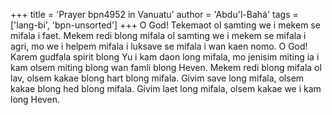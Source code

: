 +++
title = 'Prayer bpn4952 in Vanuatu'
author = 'Abdu'l-Bahá'
tags = ['lang-bi', 'bpn-unsorted']
+++
O God! Tekemaot ol samting we i mekem se mifala i faet. Mekem redi blong mifala ol samting we i mekem se mifala i agri, mo we i helpem mifala i luksave se mifala i wan kaen nomo. O God!  Karem gudfala spirit blong Yu i kam daon long mifala, mo jenisim miting ia i kam olsem miting blong wan famli blong Heven. Mekem redi blong mifala ol lav, olsem kakae blong hart blong mifala. Givim save long mifala, olsem kakae blong hed blong mifala. Givim laet long mifala, olsem kakae we i kam long Heven.
